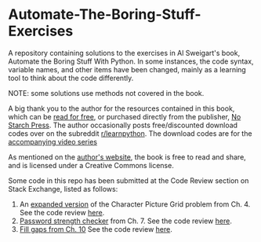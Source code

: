 # Automate-The-Boring-Stuff-Exercises
A repository containing solutions to the exercises in Al Sweigart's book, Automate the Boring Stuff With Python. In some instances, the code syntax, variable names, and other items have been changed, mainly as a learning tool to think about the code differently.

NOTE: some solutions use methods not covered in the book. 

A big thank you to the author for the resources contained in this book, which can be [read for free](https://automatetheboringstuff.com/), or purchased directly from the publisher, [No Starch Press](https://nostarch.com/automatestuff2). The author occasionally posts free/discounted download codes over on the subreddit [r/learnpython](https://www.reddit.com/r/learnpython/). The download codes are for the [accompanying video series](https://www.udemy.com/course/automate/learn/lecture/3309062#overview) 

As mentioned on the [author's website](https://inventwithpython.com/), the book is free to read and share, and is licensed under a Creative Commons license. 

Some code in this repo has been submitted at the Code Review section on Stack Exchange, listed as follows: 
1. An [expanded version](https://github.com/ajoh504/Automate-The-Boring-Stuff-Exercises/blob/main/CH%204%20Lists/10_character_picture_grid2.py) of the Character Picture Grid problem from Ch. 4. See the code review [here](https://codereview.stackexchange.com/questions/267666/expanding-on-a-problem-from-automate-the-boring-stuff).
2. [Password strength checker](https://github.com/ajoh504/Automate-The-Boring-Stuff-Exercises/blob/main/CH%207%20Pattern%20Matching%20With%20Regular%20Expressions/04_password_strengh.py) from Ch. 7. See the code review [here](https://codereview.stackexchange.com/questions/275268/automate-the-boring-stuff-ch-7-password-strength-test).
3. [Fill gaps from Ch. 10](https://github.com/ajoh504/Automate-The-Boring-Stuff-Exercises/blob/main/_CH%2010%20Organizing%20Files/06_fill_gaps.py) See the code review [here](https://codereview.stackexchange.com/questions/276401/automate-the-boring-stuff-ch-10-filling-in-the-gaps).
